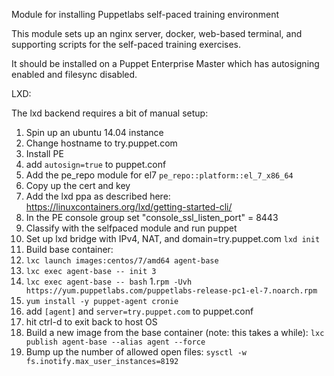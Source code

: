 Module for installing Puppetlabs self-paced training environment

This module sets up an nginx server, docker, web-based terminal, and supporting scripts for the self-paced training exercises.

It should be installed on a Puppet Enterprise Master which has autosigning enabled and filesync disabled.

LXD:

The lxd backend requires a bit of manual setup:
1. Spin up an ubuntu 14.04 instance
1. Change hostname to try.puppet.com
1. Install PE
1. add `autosign=true` to puppet.conf
1. Add the pe_repo module for el7
`pe_repo::platform::el_7_x86_64`
1. Copy up the cert and key
1. Add the lxd ppa as described here: https://linuxcontainers.org/lxd/getting-started-cli/
1. In the PE console group set "console_ssl_listen_port" = 8443
1. Classify with the selfpaced module and run puppet
1. Set up lxd bridge with IPv4, NAT, and domain=try.puppet.com
  `lxd init`
1. Build base container:
  1. `lxc launch images:centos/7/amd64 agent-base`
  1. `lxc exec agent-base -- init 3`
  1. `lxc exec agent-base -- bash`
  1.`rpm -Uvh https://yum.puppetlabs.com/puppetlabs-release-pc1-el-7.noarch.rpm`
  1. `yum install -y puppet-agent cronie`
  1. add `[agent]` and `server=try.puppet.com` to puppet.conf
  1. hit ctrl-d to exit back to host OS
1. Build a new image from the base container (note: this takes a while):
  `lxc publish agent-base --alias agent --force`
1. Bump up the number of allowed open files:
 `sysctl -w fs.inotify.max_user_instances=8192`
